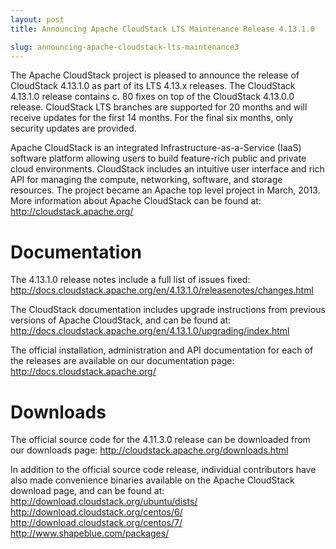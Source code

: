 ```yaml
---
layout: post
title: Announcing Apache CloudStack LTS Maintenance Release 4.13.1.0

slug: announcing-apache-cloudstack-lts-maintenance3
---
```

The Apache CloudStack project is pleased to announce the release of CloudStack 4.13.1.0 as part of its LTS 4.13.x releases. The CloudStack 4.13.1.0 release contains c. 80 fixes on top of the CloudStack 4.13.0.0 release. CloudStack LTS branches are supported for 20 months and will receive updates for the first 14 months. For the final six months, only security updates are provided.

Apache CloudStack is an integrated Infrastructure-as-a-Service (IaaS) software platform allowing users to build feature-rich public and private cloud environments. CloudStack includes an intuitive user interface and rich API for managing the compute, networking, software, and storage resources. The project became an Apache top level project in March, 2013. More information about Apache CloudStack can be found at: http://cloudstack.apache.org/

# Documentation
The 4.13.1.0 release notes include a full list of issues fixed:
http://docs.cloudstack.apache.org/en/4.13.1.0/releasenotes/changes.html 

The CloudStack documentation includes upgrade instructions from previous
versions of Apache CloudStack, and can be found at:
http://docs.cloudstack.apache.org/en/4.13.1.0/upgrading/index.html

The official installation, administration and API documentation for each of
the releases are available on our documentation page:
http://docs.cloudstack.apache.org/

# Downloads
The official source code for the 4.11.3.0 release can be downloaded from
our downloads page:
http://cloudstack.apache.org/downloads.html

In addition to the official source code release, individual contributors
have also made convenience binaries available on the Apache CloudStack
download page, and can be found at:
http://download.cloudstack.org/ubuntu/dists/
http://download.cloudstack.org/centos/6/
http://download.cloudstack.org/centos/7/
http://www.shapeblue.com/packages/
